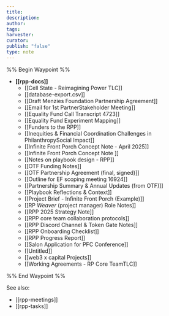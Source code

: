 ```yaml
---
title: 
description: 
author: 
tags: 
harvester: 
curator: 
publish: "false"
type: note
---
```

%% Begin Waypoint %%
- **[[rpp-docs]]**
  - [[Cell State - Reimagining Power TLC]]
  - [[database-export.csv]]
  - [[Draft Menzies Foundation Partnership Agreement]]
  - [[Email for 1st PartnerStakeholder Meeting]]
  - [[Equality Fund Call Transcript 4723]]
  - [[Equality Fund Experiment Mapping]]
  - [[Funders to the RPP]]
  - [[Inequities & Financial Coordination Challenges in PhilanthropySocial Impact]]
  - [[Infinite Front Porch Concept Note  - April 2025]]
  - [[Infinite Front Porch Concept Note ]]
  - [[Notes on playbook design - RPP]]
  - [[OTF Funding Notes]]
  - [[OTF Partnership Agreement (final, signed)]]
  - [[Outline for EF scoping meeting 16924]]
  - [[Partnership Summary & Annual Updates (from OTF)]]
  - [[Playbook Reflections & Context]]
  - [[Project Brief - Infinite Front Porch (Example)]]
  - [[RP _Weaver_ (project manager) Role Notes]]
  - [[RPP 2025 Strategy Note]]
  - [[RPP core team collaboration protocols]]
  - [[RPP Discord Channel & Token Gate Notes]]
  - [[RPP Onboarding Checklist]]
  - [[RPP Progress Report]]
  - [[Salon Application for PFC Conference]]
  - [[Untitled]]
  - [[web3 x capital Projects]]
  - [[Working Agreements - RP Core TeamTLC]]

%% End Waypoint %%

See also: 
- [[rpp-meetings]]
- [[rpp-tasks]]